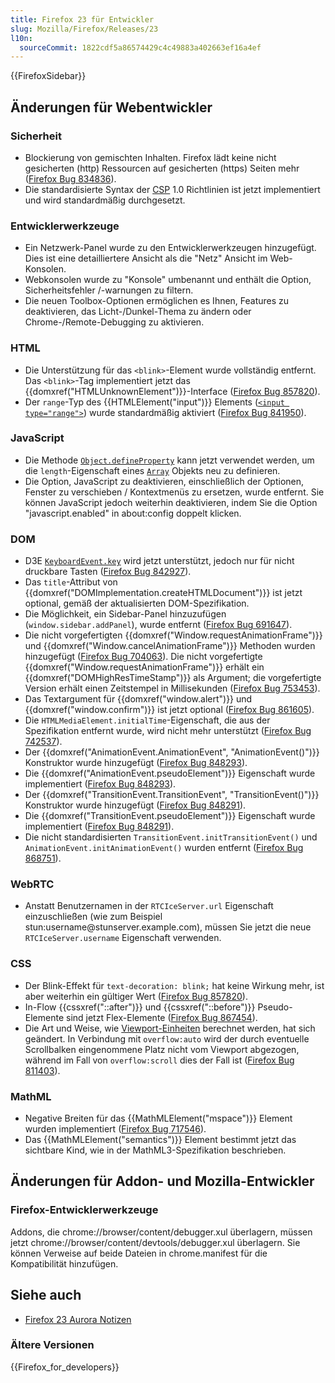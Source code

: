 ```yaml
---
title: Firefox 23 für Entwickler
slug: Mozilla/Firefox/Releases/23
l10n:
  sourceCommit: 1822cdf5a86574429c4c49883a402663ef16a4ef
---
```


{{FirefoxSidebar}}

## Änderungen für Webentwickler

### Sicherheit

- Blockierung von gemischten Inhalten. Firefox lädt keine nicht gesicherten (http) Ressourcen auf gesicherten (https) Seiten mehr ([Firefox Bug 834836](https://bugzil.la/834836)).
- Die standardisierte Syntax der [CSP](/de/docs/Web/HTTP/CSP) 1.0 Richtlinien ist jetzt implementiert und wird standardmäßig durchgesetzt.

### Entwicklerwerkzeuge

- Ein Netzwerk-Panel wurde zu den Entwicklerwerkzeugen hinzugefügt. Dies ist eine detailliertere Ansicht als die "Netz" Ansicht im Web-Konsolen.
- Webkonsolen wurde zu "Konsole" umbenannt und enthält die Option, Sicherheitsfehler /-warnungen zu filtern.
- Die neuen Toolbox-Optionen ermöglichen es Ihnen, Features zu deaktivieren, das Licht-/Dunkel-Thema zu ändern oder Chrome-/Remote-Debugging zu aktivieren.

### HTML

- Die Unterstützung für das `<blink>`-Element wurde vollständig entfernt. Das `<blink>`-Tag implementiert jetzt das {{domxref("HTMLUnknownElement")}}-Interface ([Firefox Bug 857820](https://bugzil.la/857820)).
- Der `range`-Typ des {{HTMLElement("input")}} Elements ([`<input type="range">`](/de/docs/Web/HTML/Element/input/range)) wurde standardmäßig aktiviert ([Firefox Bug 841950](https://bugzil.la/841950)).

### JavaScript

- Die Methode [`Object.defineProperty`](/de/docs/Web/JavaScript/Reference/Global_Objects/Object/defineProperty) kann jetzt verwendet werden, um die `length`-Eigenschaft eines [`Array`](/de/docs/Web/JavaScript/Reference/Global_Objects/Array) Objekts neu zu definieren.
- Die Option, JavaScript zu deaktivieren, einschließlich der Optionen, Fenster zu verschieben / Kontextmenüs zu ersetzen, wurde entfernt. Sie können JavaScript jedoch weiterhin deaktivieren, indem Sie die Option "javascript.enabled" in about:config doppelt klicken.

### DOM

- D3E [`KeyboardEvent.key`](/de/docs/Web/API/KeyboardEvent#key_names_and_char_values) wird jetzt unterstützt, jedoch nur für nicht druckbare Tasten ([Firefox Bug 842927](https://bugzil.la/842927)).
- Das `title`-Attribut von {{domxref("DOMImplementation.createHTMLDocument")}} ist jetzt optional, gemäß der aktualisierten DOM-Spezifikation.
- Die Möglichkeit, ein Sidebar-Panel hinzuzufügen (`window.sidebar.addPanel`), wurde entfernt ([Firefox Bug 691647](https://bugzil.la/691647)).
- Die nicht vorgefertigten {{domxref("Window.requestAnimationFrame")}} und {{domxref("Window.cancelAnimationFrame")}} Methoden wurden hinzugefügt ([Firefox Bug 704063](https://bugzil.la/704063)). Die nicht vorgefertigte {{domxref("Window.requestAnimationFrame")}} erhält ein {{domxref("DOMHighResTimeStamp")}} als Argument; die vorgefertigte Version erhält einen Zeitstempel in Millisekunden ([Firefox Bug 753453](https://bugzil.la/753453)).
- Das Textargument für {{domxref("window.alert")}} und {{domxref("window.confirm")}} ist jetzt optional ([Firefox Bug 861605](https://bugzil.la/861605)).
- Die `HTMLMediaElement.initialTime`-Eigenschaft, die aus der Spezifikation entfernt wurde, wird nicht mehr unterstützt ([Firefox Bug 742537](https://bugzil.la/742537)).
- Der {{domxref("AnimationEvent.AnimationEvent", "AnimationEvent()")}} Konstruktor wurde hinzugefügt ([Firefox Bug 848293](https://bugzil.la/848293)).
- Die {{domxref("AnimationEvent.pseudoElement")}} Eigenschaft wurde implementiert ([Firefox Bug 848293](https://bugzil.la/848293)).
- Der {{domxref("TransitionEvent.TransitionEvent", "TransitionEvent()")}} Konstruktor wurde hinzugefügt ([Firefox Bug 848291](https://bugzil.la/848291)).
- Die {{domxref("TransitionEvent.pseudoElement")}} Eigenschaft wurde implementiert ([Firefox Bug 848291](https://bugzil.la/848291)).
- Die nicht standardisierten `TransitionEvent.initTransitionEvent()` und `AnimationEvent.initAnimationEvent()` wurden entfernt ([Firefox Bug 868751](https://bugzil.la/868751)).

### WebRTC

- Anstatt Benutzernamen in der `RTCIceServer.url` Eigenschaft einzuschließen (wie zum Beispiel stun:username\@stunserver.example.com), müssen Sie jetzt die neue `RTCIceServer.username` Eigenschaft verwenden.

### CSS

- Der Blink-Effekt für `text-decoration: blink;` hat keine Wirkung mehr, ist aber weiterhin ein gültiger Wert ([Firefox Bug 857820](https://bugzil.la/857820)).
- In-Flow {{cssxref("::after")}} und {{cssxref("::before")}} Pseudo-Elemente sind jetzt Flex-Elemente ([Firefox Bug 867454](https://bugzil.la/867454)).
- Die Art und Weise, wie [Viewport-Einheiten](/de/docs/Web/CSS/length#viewport-percentage_lengths) berechnet werden, hat sich geändert. In Verbindung mit `overflow:auto` wird der durch eventuelle Scrollbalken eingenommene Platz nicht vom Viewport abgezogen, während im Fall von `overflow:scroll` dies der Fall ist ([Firefox Bug 811403](https://bugzil.la/811403)).

### MathML

- Negative Breiten für das {{MathMLElement("mspace")}} Element wurden implementiert ([Firefox Bug 717546](https://bugzil.la/717546)).
- Das {{MathMLElement("semantics")}} Element bestimmt jetzt das sichtbare Kind, wie in der MathML3-Spezifikation beschrieben.

## Änderungen für Addon- und Mozilla-Entwickler

### Firefox-Entwicklerwerkzeuge

Addons, die chrome://browser/content/debugger.xul überlagern, müssen jetzt chrome://browser/content/devtools/debugger.xul überlagern. Sie können Verweise auf beide Dateien in chrome.manifest für die Kompatibilität hinzufügen.

## Siehe auch

- [Firefox 23 Aurora Notizen](https://website-archive.mozilla.org/www.mozilla.org/firefox_releasenotes/en-us/firefox/23.0a2/auroranotes/)

### Ältere Versionen

{{Firefox_for_developers}}

